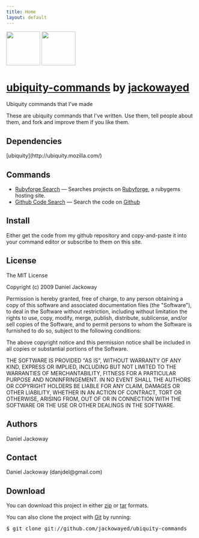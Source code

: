 ```yaml
---
title: Home
layout: default
---
```


<div class="download">
<a href="http://github.com/jackowayed/ubiquity-commands/zipball/master">
<img border="0" width="90" src="http://github.com/images/modules/download/zip.png"></a>
<a href="http://github.com/jackowayed/ubiquity-commands/tarball/master">
<img border="0" width="90" src="http://github.com/images/modules/download/tar.png"></a>
</div>
<h1><a href="http://github.com/jackowayed/ubiquity-commands">ubiquity-commands</a> 
<span class="small">by <a href="http://github.com/jackowayed">jackowayed</a></small></h1>
<div class="description">
Ubiquity commands that I've made
</div>
<p>These are ubiquity commands that I've written. Use them, tell people about them, and fork and improve them if you like them.</p><h2>Dependencies</h2>
<p>[ubiquity](http://ubiquity.mozilla.com/)</p>

Commands
--------

* [Rubyforge Search](/commands/rubyforge.html) &mdash; Searches projects on [Rubyforge](http://rubyforge.org), a rubygems hosting site. 
* [Github Code Search](/commands/gh-code-search.html) &mdash; Search the code on [Github](http://github.com/)


<h2>Install</h2>
<p>Either get the code from my github repository and copy-and-paste it into your command editor or subscribe to them on this site. </p>
<h2>License</h2>
<p>The MIT License
    
Copyright (c) 2009 Daniel Jackoway
    
Permission is hereby granted, free of charge, to any person obtaining a copy
of this software and associated documentation files (the "Software"), to deal
in the Software without restriction, including without limitation the rights
to use, copy, modify, merge, publish, distribute, sublicense, and/or sell
copies of the Software, and to permit persons to whom the Software is
furnished to do so, subject to the following conditions:
    
The above copyright notice and this permission notice shall be included in
all copies or substantial portions of the Software.
    
THE SOFTWARE IS PROVIDED "AS IS", WITHOUT WARRANTY OF ANY KIND, EXPRESS OR
IMPLIED, INCLUDING BUT NOT LIMITED TO THE WARRANTIES OF MERCHANTABILITY,
FITNESS FOR A PARTICULAR PURPOSE AND NONINFRINGEMENT. IN NO EVENT SHALL THE
AUTHORS OR COPYRIGHT HOLDERS BE LIABLE FOR ANY CLAIM, DAMAGES OR OTHER
LIABILITY, WHETHER IN AN ACTION OF CONTRACT, TORT OR OTHERWISE, ARISING FROM,
OUT OF OR IN CONNECTION WITH THE SOFTWARE OR THE USE OR OTHER DEALINGS IN
THE SOFTWARE.
</p>
<h2>Authors</h2>
<p>Daniel Jackoway</p>
<h2>Contact</h2>
<p>Daniel Jackoway (danjdel@gmail.com)<br/>      </p>
<h2>Download</h2>
<p>
You can download this project in either
<a href="http://github.com/jackowayed/ubiquity-commands/zipball/master">zip</a> or
<a href="http://github.com/jackowayed/ubiquity-commands/tarball/master">tar</a> formats.
</p>
<p>You can also clone the project with <a href="http://git-scm.com">Git</a>
by running:
<pre>$ git clone git://github.com/jackowayed/ubiquity-commands</pre>
</p>

